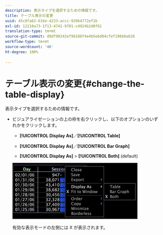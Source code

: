 ```yaml
---
description: 表示タイプを選択するための情報です。
title: テーブル表示の変更
uuid: 45c8fa62-616e-4233-accc-920b4772ef1b
exl-id: 12210a73-1f13-4742-9701-c4924b2d0f61
translation-type: tm+mt
source-git-commit: d9df90242ef96188f4e4b5e6d04cfef196b0a628
workflow-type: tm+mt
source-wordcount: '46'
ht-degree: 100%

---
```


# テーブル表示の変更{#change-the-table-display}

表示タイプを選択するための情報です。

* ビジュアライゼーションの上の枠を右クリックし、以下のオプションのいずれかをクリックします。

   * **[!UICONTROL Display As]**／**[!UICONTROL Table]**

   * **[!UICONTROL Display As]**／**[!UICONTROL Bar Graph]**

   * **[!UICONTROL Display As]** > **[!UICONTROL Both]** (default)

   ![](assets/mnu_Table_Bar_Display.png)

   有効な表示モードの左側には X が表示されます。
